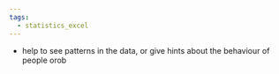 ```yaml
---
tags:
  - statistics_excel
---
```

- help to see patterns in the data, or give hints about the behaviour of people orob